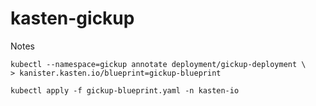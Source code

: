 # kasten-gickup

Notes 

```
kubectl --namespace=gickup annotate deployment/gickup-deployment \
> kanister.kasten.io/blueprint=gickup-blueprint
```

```
kubectl apply -f gickup-blueprint.yaml -n kasten-io
```


